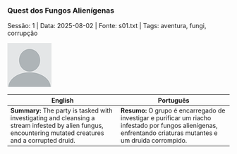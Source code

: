 ### Quest dos Fungos Alienígenas

Sessão: 1 | Data: 2025-08-02 | Fonte: s01.txt | Tags: aventura, fungi, corrupção

![Quest dos Fungos Alienígenas](blank.png)

| English | Português |
|---------|-----------|
| **Summary:** The party is tasked with investigating and cleansing a stream infested by alien fungus, encountering mutated creatures and a corrupted druid. | **Resumo:** O grupo é encarregado de investigar e purificar um riacho infestado por fungos alienígenas, enfrentando criaturas mutantes e um druida corrompido. |


















